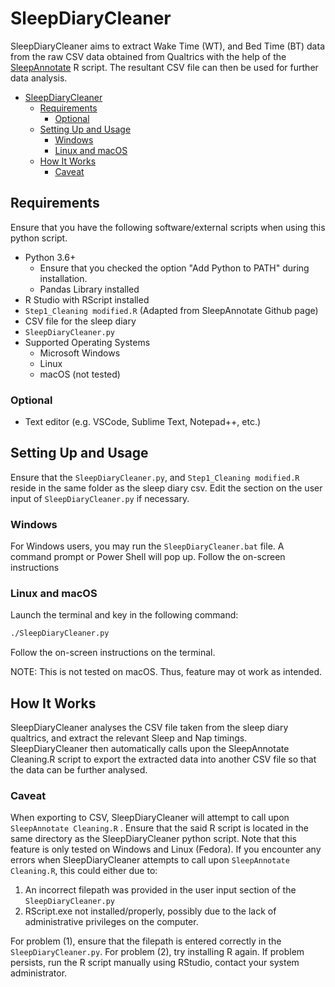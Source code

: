 # SleepDiaryCleaner

SleepDiaryCleaner aims to extract Wake Time (WT), and Bed Time (BT) data from the raw CSV data obtained from Qualtrics with the help of the [SleepAnnotate](https://github.com/YngMiinLoke/SleepAnnotate) R script. The resultant CSV file can then be used for further data analysis.

- [SleepDiaryCleaner](#sleepdiarycleaner)
  - [Requirements](#requirements)
    - [Optional](#optional)
  - [Setting Up and Usage](#setting-up-and-usage)
    - [Windows](#windows)
    - [Linux and macOS](#linux-and-macos)
  - [How It Works](#how-it-works)
    - [Caveat](#caveat)

## Requirements

Ensure that you have the following software/external scripts when using this python script.

- Python 3.6+
  - Ensure that you checked the option "Add Python to PATH" during installation.
  - Pandas Library installed
- R Studio with RScript installed
- ```Step1_Cleaning modified.R``` (Adapted from SleepAnnotate Github page)
- CSV file for the sleep diary
- ```SleepDiaryCleaner.py```
- Supported Operating Systems
  - Microsoft Windows
  - Linux
  - macOS (not tested)

### Optional

- Text editor (e.g. VSCode, Sublime Text, Notepad++, etc.)

## Setting Up and Usage

Ensure that the ```SleepDiaryCleaner.py```, and ```Step1_Cleaning modified.R``` reside in the same folder as the sleep diary csv. Edit the section on the user input of `SleepDiaryCleaner.py` if necessary.

### Windows

For Windows users, you may run the `SleepDiaryCleaner.bat` file. A command prompt or Power Shell will pop up. Follow the on-screen instructions

### Linux and macOS

Launch the terminal and key in  the following command:

```bash
./SleepDiaryCleaner.py
```

Follow the on-screen instructions on the terminal.

NOTE: This is not tested on macOS. Thus, feature may ot work as intended.

## How It Works

SleepDiaryCleaner analyses the CSV file taken from the sleep diary qualtrics, and extract the relevant Sleep and Nap timings. SleepDiaryCleaner then automatically calls upon the SleepAnnotate Cleaning.R script to export the extracted data into another CSV file so that the data can be further analysed.

### Caveat

When exporting to CSV, SleepDiaryCleaner will attempt to call upon ```SleepAnnotate Cleaning.R``` . Ensure that the said R script is located in the same directory as the SleepDiaryCleaner python script. Note that this feature is only tested on Windows and Linux (Fedora). If you encounter any errors when SleepDiaryCleaner attempts to call upon ```SleepAnnotate Cleaning.R```, this could either due to:

1) An incorrect filepath was provided in the user input section of the `SleepDiaryCleaner.py`
2) RScript.exe not installed/properly, possibly due to the lack of administrative privileges on the computer.

For problem (1), ensure that the filepath is entered correctly in the `SleepDiaryCleaner.py`. For problem (2), try installing R again. If problem persists, run the R script manually using RStudio, contact your system administrator.

